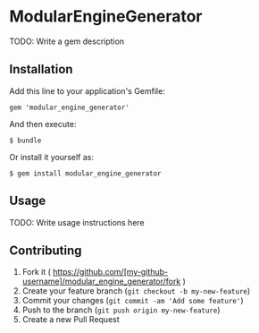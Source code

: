 # ModularEngineGenerator

TODO: Write a gem description

## Installation

Add this line to your application's Gemfile:

    gem 'modular_engine_generator'

And then execute:

    $ bundle

Or install it yourself as:

    $ gem install modular_engine_generator

## Usage

TODO: Write usage instructions here

## Contributing

1. Fork it ( https://github.com/[my-github-username]/modular_engine_generator/fork )
2. Create your feature branch (`git checkout -b my-new-feature`)
3. Commit your changes (`git commit -am 'Add some feature'`)
4. Push to the branch (`git push origin my-new-feature`)
5. Create a new Pull Request
